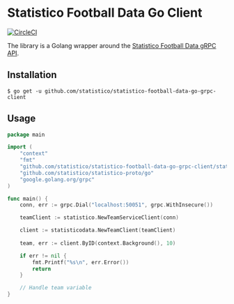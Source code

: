 # Statistico Football Data Go Client

[![CircleCI](https://circleci.com/gh/statistico/statistico-football-data-go-grpc-client/tree/main.svg?style=shield)](https://circleci.com/gh/statistico/statistico-football-data-go-grpc-client/tree/main)

The library is a Golang wrapper around the [Statistico Football Data gRPC API](https://github.com/statistico/statistico-football-data).

## Installation
```.env
$ go get -u github.com/statistico/statistico-football-data-go-grpc-client
```
## Usage
```go
package main

import (
    "context"
    "fmt"
    "github.com/statistico/statistico-football-data-go-grpc-client/statisticodata"
    "github.com/statistico/statistico-proto/go"
    "google.golang.org/grpc"
)

func main() {
    conn, err := grpc.Dial("localhost:50051", grpc.WithInsecure())

    teamClient := statistico.NewTeamServiceClient(conn)

    client := statisticodata.NewTeamClient(teamClient)
    
    team, err := client.ByID(context.Background(), 10) 

    if err != nil {
        fmt.Printf("%s\n", err.Error())
        return
    }

    // Handle team variable
}
```